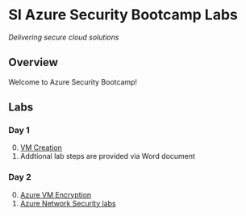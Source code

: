 # SI Azure Security Bootcamp Labs
_Delivering secure cloud solutions_

## Overview
Welcome to Azure Security Bootcamp!

## Labs
### Day 1
  0. [VM Creation](labs/day1-labs/day1-vm-build.md)
  1. Addtional lab steps are provided via Word document
  
### Day 2
  0. [Azure VM Encryption](labs/day2-labs/day2-vm-encryption.md)
  1. [Azure Network Security labs](labs/day2-labs/day2-networkSecurity.md)


